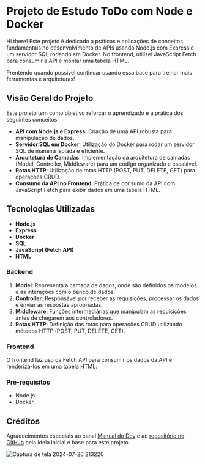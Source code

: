 # Projeto de Estudo ToDo com Node e Docker

Hi there! Este projeto é dedicado a práticas e aplicações de conceitos fundamentais no desenvolvimento de APIs usando Node.js com Express e um servidor SQL rodando em Docker. No frontend, utilizei JavaScript Fetch para consumir a API e montar uma tabela HTML.

Prentendo quando possivel continuar usando essa base para treinar mais ferramentas e arquiteturas!

## Visão Geral do Projeto

Este projeto tem como objetivo reforçar o aprendizado e a prática dos seguintes conceitos:

- **API com Node.js e Express**: Criação de uma API robusta para manipulação de dados.
- **Servidor SQL em Docker**: Utilização do Docker para rodar um servidor SQL de maneira isolada e eficiente.
- **Arquitetura de Camadas**: Implementação da arquitetura de camadas (Model, Controller, Middleware) para um código organizado e escalável.
- **Rotas HTTP**: Utilização de rotas HTTP (POST, PUT, DELETE, GET) para operações CRUD.
- **Consumo da API no Frontend**: Prática de consumo da API com JavaScript Fetch para exibir dados em uma tabela HTML.

## Tecnologias Utilizadas

- **Node.js**
- **Express**
- **Docker**
- **SQL**
- **JavaScript (Fetch API)**
- **HTML**


### Backend

1. **Model**: Representa a camada de dados, onde são definidos os modelos e as interações com o banco de dados.
2. **Controller**: Responsável por receber as requisições, processar os dados e enviar as respostas apropriadas.
3. **Middleware**: Funções intermediárias que manipulam as requisições antes de chegarem aos controladores.
4. **Rotas HTTP**: Definição das rotas para operações CRUD utilizando métodos HTTP (POST, PUT, DELETE, GET).

### Frontend

O frontend faz uso da Fetch API para consumir os dados da API e renderizá-los em uma tabela HTML.


### Pré-requisitos

- Node.js
- Docker.

## Créditos

Agradecimentos especiais ao canal [Manual do Dev](https://www.youtube.com/@ManualdoDev) e ao [repositório no GitHub](https://github.com/manualdodev) pela ideia inicial e base para este projeto.

![Captura de tela 2024-07-26 213220](https://github.com/user-attachments/assets/7b8c1c27-173f-478f-9e39-29e9511d8911)

